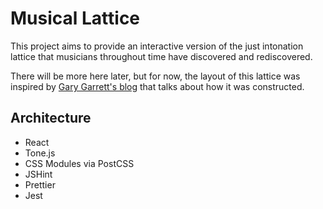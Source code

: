 # Musical Lattice

This project aims to provide an interactive version of the just intonation
lattice that musicians throughout time have discovered and rediscovered.

There will be more here later, but for now, the layout of this lattice was
inspired by [Gary Garrett's blog](http://www.garygarrett.me/?p=995) that talks
about how it was constructed.

## Architecture

* React
* Tone.js
* CSS Modules via PostCSS
* JSHint
* Prettier
* Jest
